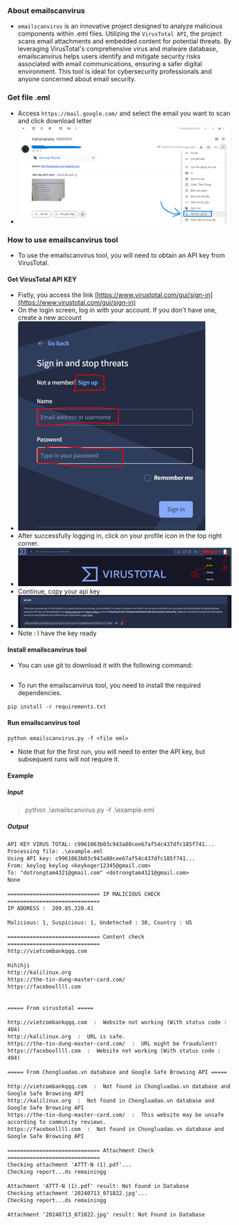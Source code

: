 ### About emailscanvirus
- `emailscanvirus` is an innovative project designed to analyze malicious components within .eml files. Utilizing the `VirusTotal API`, the project scans email attachments and embedded content for potential threats. By leveraging VirusTotal's comprehensive virus and malware database, emailscanvirus helps users identify and mitigate security risks associated with email communications, ensuring a safer digital environment. This tool is ideal for cybersecurity professionals and anyone concerned about email security.
### Get file .eml
- Access `https://mail.google.com/` and select the email you want to scan and click download letter
- ![image](introduce/4.png)


### How to use emailscanvirus tool

- To use the emailscanvirus tool, you will need to obtain an API key from VirusTotal.

#### Get VirusTotal API KEY

- Fistly, you access the link [https://www.virustotal.com/gui/sign-in](https://www.virustotal.com/gui/sign-in)
- On the login screen, log in with your account. If you don't have one, create a new account
- ![image](introduce/1.PNG)
- After successfully logging in, click on your profile icon in the top right corner.
- ![image](introduce/2.PNG)
- Continue, copy your api key
- ![image](introduce/3.PNG)
- Note : I have the key ready
#### Install emailscanvirus tool
- You can use git to download it with the following command:

```

```
- To run the emailscanvirus tool, you need to install the required dependencies.

```
pip install -r requirements.txt
```


#### Run emailscanvirus tool
```
python emailscanvirus.py -f <file eml>
```
- Note that for the first run, you will need to enter the API key, but subsequent runs will not require it.

#### Example
##### Input
> python .\emailscanvirus.py -f .\example.eml

##### Output

```
API KEY VIRUS TOTAL: c9961063b03c943a80cee67af54c437dfc185f741...
Processing file: .\example.eml
Using API key: c9961063b03c943a80cee67af54c437dfc185f741...
From: keylog keylog <keykoger12345@gmail.com>
To: "dotrongtam4321@gmail.com" <dotrongtam4321@gmail.com>
None

============================= IP MALICIOUS CHECK =============================
IP ADDRESS :  209.85.220.41

Malicious: 1, Suspicious: 1, Undetected : 30, Country : US

============================= Content check =============================
http://vietcombankqqq.com

Hihihji
http://kalilinux.org
https://the-tin-dung-master-card.com/
https://faceboollll.com


===== From virustotal =====

http://vietcombankqqq.com  :  Website not working (With status code :  404)
http://kalilinux.org  :  URL is safe.
https://the-tin-dung-master-card.com/  :  URL might be fraudulent!
https://faceboollll.com  :  Website not working (With status code :  404)

===== From Chongluadao.vn database and Google Safe Browsing API =====

http://vietcombankqqq.com  :  Not found in Chongluadao.vn database and Google Safe Browsing API
http://kalilinux.org  :  Not found in Chongluadao.vn database and Google Safe Browsing API
https://the-tin-dung-master-card.com/  :  This website may be unsafe according to community reviews.
https://faceboollll.com  :  Not found in Chongluadao.vn database and Google Safe Browsing API

============================= Attachment Check =============================
Checking attachment 'ATTT-N (1).pdf'...
Checking report...ds remainingg

Attachment 'ATTT-N (1).pdf' result: Not Found in Database
Checking attachment '20240713_071822.jpg'...
Checking report...ds remainingg

Attachment '20240713_071822.jpg' result: Not Found in Database
```